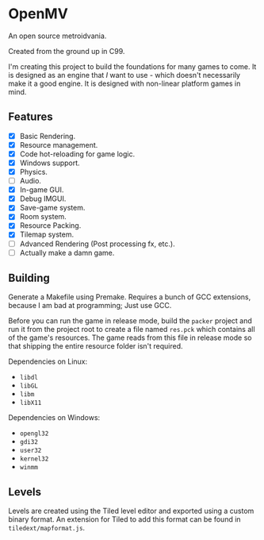 # OpenMV
An open source metroidvania.

Created from the ground up in C99.

I'm creating this project to build the foundations for many games to come.
It is designed as an engine that *I* want to use - which doesn't necessarily
make it a good engine. It is designed with non-linear platform games in mind.

## Features
 - [x] Basic Rendering.
 - [x] Resource management.
 - [x] Code hot-reloading for game logic.
 - [x] Windows support.
 - [x] Physics.
 - [ ] Audio.
 - [x] In-game GUI.
 - [x] Debug IMGUI.
 - [x] Save-game system.
 - [x] Room system.
 - [x] Resource Packing.
 - [x] Tilemap system.
 - [ ] Advanced Rendering (Post processing fx, etc.).
 - [ ] Actually make a damn game.

## Building
Generate a Makefile using Premake. Requires a bunch of GCC extensions, because
I am bad at programming; Just use GCC.

Before you can run the game in release mode, build the `packer` project and run
it from the project root to create a file named `res.pck` which contains all of
the game's resources. The game reads from this file in release mode so that
shipping the entire resource folder isn't required.

Dependencies on Linux:
 - `libdl`
 - `libGL`
 - `libm`
 - `libX11`

Dependencies on Windows:
 - `opengl32`
 - `gdi32`
 - `user32`
 - `kernel32`
 - `winmm`

## Levels
Levels are created using the Tiled level editor and exported using a custom binary
format. An extension for Tiled to add this format can be found in
`tiledext/mapformat.js`.